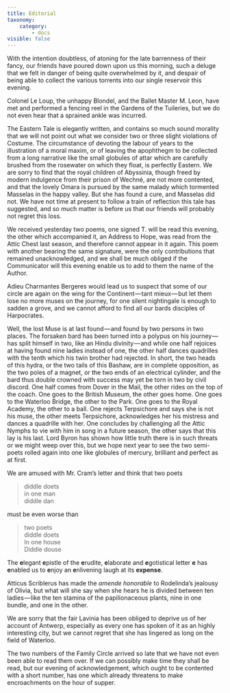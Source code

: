 ```yaml
---
title: Editorial
taxonomy:
    category:
        - docs
visible: false
---
```


With the intention doubtless, of atoning for the late barrenness of their fancy, our friends have poured down upon us this morning, such a deluge that we felt in danger of being quite overwhelmed by it, and despair of being able to collect the various torrents into our single reservoir this evening.

Colonel Le Loup, the unhappy Blondel, and the Ballet Master M. Leon, have met and performed a fencing reel in the Gardens of the Tuileries, but we do not even hear that a sprained ankle was incurred.

The Eastern Tale is elegantly written, and contains so much sound morality that we will not point out what we consider two or three slight violations of Costume. The circumstance of devoting the labour of years to the illustration of a moral maxim, or of leaving the apophthegm to be collected from a long narrative like the small globules of attar which are carefully brushed from the rosewater on which they float, is perfectly Eastern. We are sorry to find that the royal children of Abyssinia, though freed by modern indulgence from their prison of Wechné, are not more contented, and that the lovely Omara is pursued by the same malady which tormented Masselas in the happy valley. But she has found a cure, and Masselas did not. We have not time at present to follow a train of reflection this tale has suggested, and so much matter is before us that our friends will probably not regret this loss.

We received yesterday two poems, one signed T. will be read this evening, the other which accompanied it, an Address to Hope, was read from the Attic Chest last season, and therefore cannot appear in it again. This poem with another bearing the same signature, were the only contributions that remained unacknowledged, and we shall be much obliged if the Communicator will this evening enable us to add to them the name of the Author.

Adieu Charmantes Bergeres would lead us to suspect that some of our circle are again on the wing for the Continent — tant mieux — but let them lose no more muses on the journey, for one silent nightingale is enough to sadden a grove, and we cannot afford to find all our bards disciples of Harpocrates.

Well, the lost Muse is at last found — and found by two persons in two places. The forsaken bard has been turned into a polypus on his journey — has split himself in two, like an Hindu divinity — and while one half rejoices at having found nine ladies instead of one, the other half dances quadrilles with the tenth which his twin brother had rejected. In short, the two heads of this hydra, or the two tails of this Bashaw, are in complete opposition, as the two poles of a magnet, or the two ends of an electrical cylinder, and the bard thus double crowned with success may yet be torn in two by civil discord. One half comes from Dover in the Mail, the other rides on the top of the coach. One goes to the British Museum, the other goes home. One goes to the Waterloo Bridge, the other to the Park. One goes to the Royal Academy, the other to a ball. One rejects Terpsichore and says she is not his muse, the other meets Terpsichore, acknowledges her his mistress and dances a quadrille with her. One concludes by challenging all the Attic Nymphs to vie with him in song in a future season, the other says that this lay is his last. Lord Byron has shown how little truth there is in such threats or we might weep over this, but we hope next year to see the two semi-poets rolled again into one like globules of mercury, brilliant and perfect as at first.

We are amused with Mr. Cram’s letter and think that two poets

> diddle doets  
> in one man  
> diddle dan

must be even worse than 

> two poets  
> diddle doets  
> In one house  
> Diddle douse

The **e**legant **e**pistle of the **e**rudite, **e**laborate and **e**gotistical letter **e** has **e**nabled us to **e**njoy an **e**nlivening laugh at its **expense**.

Atticus Scriblerus has made the *amende honorable* to Rodelinda’s jealousy of Olivia, but what will she say when she hears he is divided between ten ladies — like the ten stamina of the papilionaceous plants, nine in one bundle, and one in the other.

We are sorry that the fair Lavinia has been obliged to deprive us of her account of Antwerp, especially as every one has spoken of it as an highly interesting city, but we cannot regret that she has lingered as long on the field of Waterloo.

The two numbers of the Family Circle arrived so late that we have not even been able to read them over. If we can possibly make time they shall be read, but our evening of acknowledgement, which ought to be contented with a short number, has one which already threatens to make encroachments on the hour of supper.